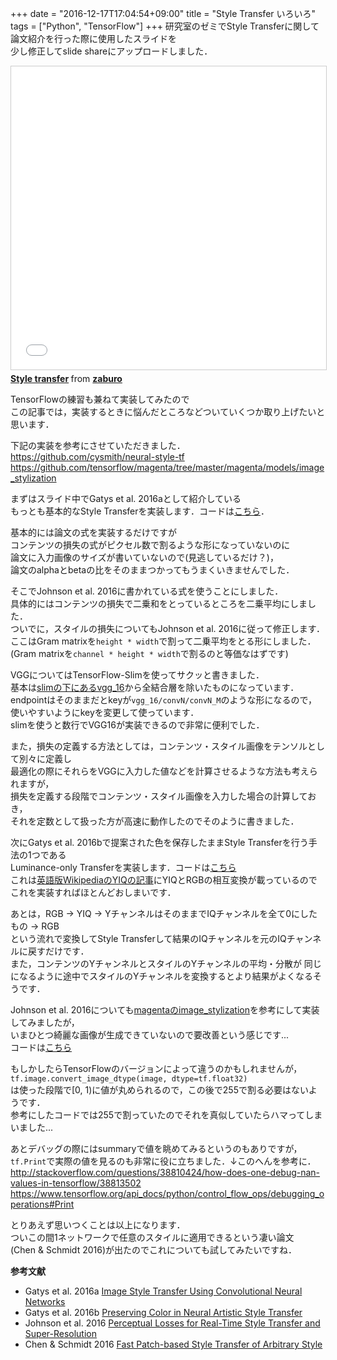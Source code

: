 +++
date = "2016-12-17T17:04:54+09:00"
title = "Style Transfer いろいろ"
tags = ["Python", "TensorFlow"]
+++
研究室のゼミでStyle Transferに関して論文紹介を行った際に使用したスライドを  
少し修正してslide shareにアップロードしました．  

<iframe src="//www.slideshare.net/slideshow/embed_code/key/crr96NXhlx6ow9" width="595" height="485" frameborder="0" marginwidth="0" marginheight="0" scrolling="no" style="border:1px solid #CCC; border-width:1px; margin-bottom:5px; max-width: 100%;" allowfullscreen> </iframe> <div style="margin-bottom:5px"> <strong> <a href="//www.slideshare.net/zaburo/style-transfer" title="Style transfer" target="_blank">Style transfer</a> </strong> from <strong><a target="_blank" href="//www.slideshare.net/zaburo">zaburo</a></strong> </div>

TensorFlowの練習も兼ねて実装してみたので  
この記事では，実装するときに悩んだところなどついていくつか取り上げたいと思います．  

下記の実装を参考にさせていただきました．  
https://github.com/cysmith/neural-style-tf  
https://github.com/tensorflow/magenta/tree/master/magenta/models/image_stylization  


まずはスライド中でGatys et al. 2016aとして紹介している  
もっとも基本的なStyle Transferを実装します．コードは[こちら](https://github.com/zaburo-ch/style_transfer/blob/master/my_style_transfer.py)．  

基本的には論文の式を実装するだけですが  
コンテンツの損失の式がピクセル数で割るような形になっていないのに  
論文に入力画像のサイズが書いていないので(見逃しているだけ？)，  
論文のalphaとbetaの比をそのままつかってもうまくいきませんでした．  

そこでJohnson et al. 2016に書かれている式を使うことにしました．  
具体的にはコンテンツの損失で二乗和をとっているところを二乗平均にしました．  
ついでに，スタイルの損失についてもJohnson et al. 2016に従って修正します．  
ここはGram matrixを`height * width`で割って二乗平均をとる形にしました．  
(Gram matrixを`channel * height * width`で割るのと等価なはずです)  

VGGについてはTensorFlow-Slimを使ってサクッと書きました．  
基本は[slimの下にあるvgg_16](https://github.com/tensorflow/tensorflow/blob/master/tensorflow/contrib/slim/python/slim/nets/vgg.py)から全結合層を除いたものになっています．  
endpointはそのままだとkeyが`vgg_16/convN/convN_M`のような形になるので，  
使いやすいようにkeyを変更して使っています．  
slimを使うと数行でVGG16が実装できるので非常に便利でした．  

また，損失の定義する方法としては，コンテンツ・スタイル画像をテンソルとして別々に定義し  
最適化の際にそれらをVGGに入力した値などを計算させるような方法も考えられますが，  
損失を定義する段階でコンテンツ・スタイル画像を入力した場合の計算しておき，  
それを定数として扱った方が高速に動作したのでそのように書きました．  


次にGatys et al. 2016bで提案された色を保存したままStyle Transferを行う手法の1つである  
Luminance-only Transferを実装します．コードは[こちら](https://github.com/zaburo-ch/style_transfer/blob/master/luminance_only.py)  
これは[英語版WikipediaのYIQの記事](https://en.wikipedia.org/wiki/YIQ)にYIQとRGBの相互変換が載っているので  
これを実装すればほとんどおしまいです．  

あとは，RGB -> YIQ -> YチャンネルはそのままでIQチャンネルを全て0にしたもの -> RGB  
という流れで変換してStyle Transferして結果のIQチャンネルを元のIQチャンネルに戻すだけです．  
また，コンテンツのYチャンネルとスタイルのYチャンネルの平均・分散が
同じになるように途中でスタイルのYチャンネルを変換するとより結果がよくなるそうです．


Johnson et al. 2016についても[magentaのimage_stylization](https://github.com/tensorflow/magenta/tree/master/magenta/models/image_stylization)を参考にして実装してみましたが，  
いまひとつ綺麗な画像が生成できていないので要改善という感じです...  
コードは[こちら](https://github.com/zaburo-ch/style_transfer/tree/master/fast_transfer)  

もしかしたらTensorFlowのバージョンによって違うのかもしれませんが，  
`tf.image.convert_image_dtype(image, dtype=tf.float32)`  
は使った段階で[0, 1)に値が丸められるので，この後で255で割る必要はないようです．    
参考にしたコードでは255で割っていたのでそれを真似していたらハマってしまいました...  

あとデバッグの際にはsummaryで値を眺めてみるというのもありですが，  
`tf.Print`で実際の値を見るのも非常に役に立ちました．↓このへんを参考に．
http://stackoverflow.com/questions/38810424/how-does-one-debug-nan-values-in-tensorflow/38813502
https://www.tensorflow.org/api_docs/python/control_flow_ops/debugging_operations#Print


とりあえず思いつくことは以上になります．  
ついこの間1ネットワークで任意のスタイルに適用できるという凄い論文  
(Chen & Schmidt 2016)が出たのでこれについても試してみたいですね．  


**参考文献**  
 - Gatys et al. 2016a [Image Style Transfer Using Convolutional Neural Networks](http://www.cv-foundation.org/openaccess/content_cvpr_2016/papers/Gatys_Image_Style_Transfer_CVPR_2016_paper.pdf)  
 - Gatys et al. 2016b [Preserving Color in Neural Artistic Style Transfer](https://arxiv.org/abs/1606.05897)  
 - Johnson et al. 2016 [Perceptual Losses for Real-Time Style Transfer and Super-Resolution](https://arxiv.org/abs/1603.08155)  
 - Chen & Schmidt 2016 [Fast Patch-based Style Transfer of Arbitrary Style](https://arxiv.org/abs/1612.04337)  

